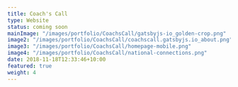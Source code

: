 ```yaml
---
title: Coach's Call
type: Website
status: coming soon
mainImage: "/images/portfolio/CoachsCall/gatsbyjs-io_golden-crop.png"
image2: "/images/portfolio/CoachsCall/coachscall.gatsbyjs.io_about.png"
image3: "/images/portfolio/CoachsCall/homepage-mobile.png"
image4: "/images/portfolio/CoachsCall/national-connections.png"
date: 2018-11-18T12:33:46+10:00
featured: true
weight: 4
---
```

